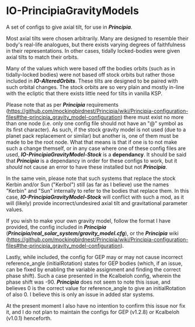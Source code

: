 # IO-PrincipiaGravityModels
A set of configs to give axial tilt, for use in ***Principia***.

Most axial tilts were chosen arbitrarily. Many are designed to resemble their body's real-life analogues, but there exists varying degrees of faithfulness in their representations. In other cases, tidally locked-bodies were given axial tilts to match their orbits. 

Many of the values which were based off the bodies orbits (such as in tidally-locked bodies) were not based off stock orbits but rather those included in ***IO-AlteredOrbits***. These tilts are designed to be paired with such orbital changes. The stock orbits are so very plain and mostly in-line with the ecliptic that there exists little need for tilts in vanilla KSP.

Please note that as per ***Principia*** requirements (https://github.com/mockingbirdnest/Principia/wiki/Principia-configuration-files#the-principia_gravity_model-configuration) there must exist no more than one node (i.e. only one config file should not have an "@" symbol as its first character). As such, if the stock gravity model is not used (due to a planet pack replacement or similar) but another is, one of them must be made to be the root node. What that means is that if one is to not make such a change themself, or in any case where one of these config files are used, ***IO-PrincipiaGravityModel-Stock*** is a **dependancy**. It should be said that ***Principia*** is a dependancy in order for these configs to work, but it *should* not cause an error to have these installed but not ***Principia***.

In the same vein, please note that such systems that replace the stock Kerbin and/or Sun ("Kerbol") still (as far as I believe) use the names "Kerbin" and "Sun" internally to refer to the bodies that replace them. In this case, ***IO-PrincipiaGravityModel-Stock*** will conflict with such a mod, as it will (likely) provide incorrect/undesired axial tilt and gravitational parameter values.

If you wish to make your own gravity model, follow the format I have provided, the config included in ***Principia*** (***Principia/real_solar_system/gravity_model.cfg***), or the ***Principia*** wiki (https://github.com/mockingbirdnest/Principia/wiki/Principia-configuration-files#the-principia_gravity_model-configuration).


Lastly, while included, the config for GEP may or may not cause incorrect reference_angle (initialRotation) states for GEP bodies (which, if an issue, can be fixed by enabling the variable assignment and finding the correct phase shift). Such a case presented in the Kcalbeloh config, wherein the phase shift was -90. ***Principia*** does not seem to note this issue, and believes 0 is the correct value for reference_angle to give an initialRotation of also 0. I believe this is only an issue in added star systems.

At the present moment I also have no intention to confirm this issue nor fix it, and I do not plan to maintain the configs for GEP (v1.2.8) or Kcalbeloh (v1.0.1) henceforth.
